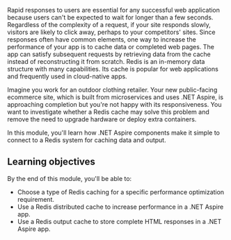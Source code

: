 Rapid responses to users are essential for any successful web application because users can't be expected to wait for longer than a few seconds. Regardless of the complexity of a request, if your site responds slowly, visitors are likely to click away, perhaps to your competitors' sites. Since responses often have common elements, one way to increase the performance of your app is to cache data or completed web pages. The app can satisfy subsequent requests by retrieving data from the cache instead of reconstructing it from scratch. Redis is an in-memory data structure with many capabilities. Its cache is popular for web applications and frequently used in cloud-native apps. 

Imagine you work for an outdoor clothing retailer. Your new public-facing ecommerce site, which is built from microservices and uses .NET Aspire, is approaching completion but you're not happy with its responsiveness. You want to investigate whether a Redis cache may solve this problem and remove the need to upgrade hardware or deploy extra containers.

In this module, you'll learn how .NET Aspire components make it simple to connect to a Redis system for caching data and output.

## Learning objectives

By the end of this module, you'll be able to:

- Choose a type of Redis caching for a specific performance optimization requirement.
- Use a Redis distributed cache to increase performance in a .NET Aspire app.
- Use a Redis output cache to store complete HTML responses in a .NET Aspire app.

